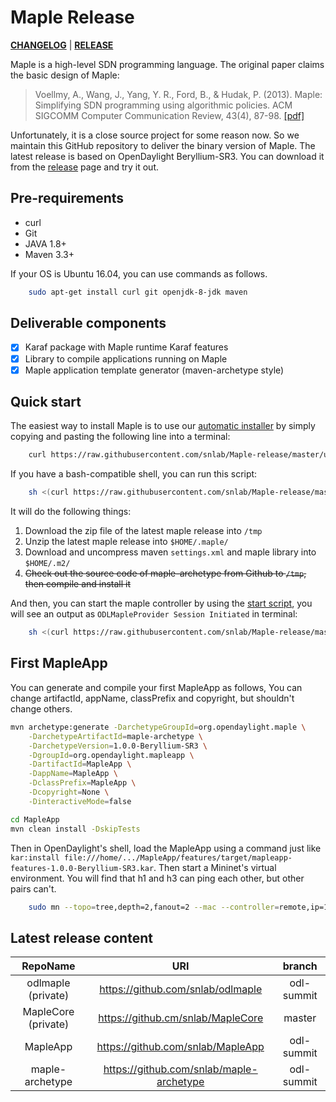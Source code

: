# Maple Release

[**CHANGELOG**](https://github.com/snlab/Maple-release/blob/master/CHANGELOG.md) | [**RELEASE**](https://github.com/snlab/Maple-release/releases)

Maple is a high-level SDN programming language. The original paper claims the basic design of Maple:

> Voellmy, A., Wang, J., Yang, Y. R., Ford, B., & Hudak, P. (2013). Maple: Simplifying SDN programming using algorithmic policies. ACM SIGCOMM Computer Communication Review, 43(4), 87-98. [[pdf]](conferences.sigcomm.org/sigcomm/2013/papers/sigcomm/p87.pdf)

Unfortunately, it is a close source project for some reason now. So we maintain this GitHub repository to deliver the binary version of Maple. The latest release is based on OpenDaylight Beryllium-SR3. You can download it from the [release](https://github.com/snlab/Maple-release/releases) page and try it out.

## Pre-requirements

- curl
- Git
- JAVA 1.8+
- Maven 3.3+

If your OS is Ubuntu 16.04, you can use commands as follows.

```bash
    sudo apt-get install curl git openjdk-8-jdk maven
```

## Deliverable components

- [x] Karaf package with Maple runtime Karaf features
- [x] Library to compile applications running on Maple
- [x] Maple application template generator (maven-archetype style)

## Quick start

The easiest way to install Maple is to use our [automatic installer](https://raw.githubusercontent.com/snlab/Maple-release/master/utils/install.sh) by simply copying and pasting the following line into a terminal:

```bash
    curl https://raw.githubusercontent.com/snlab/Maple-release/master/utils/install.sh -L > install.sh && sh install.sh
```

If you have a bash-compatible shell, you can run this script:

```bash
    sh <(curl https://raw.githubusercontent.com/snlab/Maple-release/master/utils/install.sh -L)
```

It will do the following things:

1. Download the zip file of the latest maple release into `/tmp`
2. Unzip the latest maple release into `$HOME/.maple/`
3. Download and uncompress maven `settings.xml` and maple library into `$HOME/.m2/`
4. ~~Check out the source code of maple-archetype from Github to `/tmp`, then compile and install it~~

And then, you can start the maple controller by using the [start script](https://raw.githubusercontent.com/snlab/Maple-release/master/utils/start_maple.sh), you will see an output as `ODLMapleProvider Session Initiated` in terminal:

```bash
    sh <(curl https://raw.githubusercontent.com/snlab/Maple-release/master/utils/start_maple.sh -L)
```

## First MapleApp

You can generate and compile your first MapleApp as follows, You can change artifactId, appName, classPrefix and copyright, but shouldn't change others.


```bash
mvn archetype:generate -DarchetypeGroupId=org.opendaylight.maple \
    -DarchetypeArtifactId=maple-archetype \
    -DarchetypeVersion=1.0.0-Beryllium-SR3 \
    -DgroupId=org.opendaylight.mapleapp \
    -DartifactId=MapleApp \
    -DappName=MapleApp \
    -DclassPrefix=MapleApp \
    -Dcopyright=None \
    -DinteractiveMode=false

cd MapleApp
mvn clean install -DskipTests
```

 Then in OpenDaylight's shell, load the MapleApp using a command just like `kar:install file:///home/.../MapleApp/features/target/mapleapp-features-1.0.0-Beryllium-SR3.kar`. Then start a Mininet's virtual environment. You will find that h1 and h3 can ping each other, but other pairs can't.


```bash
    sudo mn --topo=tree,depth=2,fanout=2 --mac --controller=remote,ip=127.0.0.1,port=6653
```

## Latest release content

| RepoName            | URI                                      | branch     |
| :--------:          | :---:                                    | :------:   |
| odlmaple (private)  | https://github.com/snlab/odlmaple        | odl-summit |
| MapleCore (private) | https://github.cm/snlab/MapleCore        | master     |
| MapleApp            | https://github.com/snlab/MapleApp        | odl-summit |
| maple-archetype     | https://github.com/snlab/maple-archetype | odl-summit |